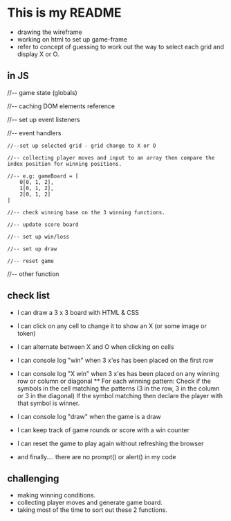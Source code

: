 # This is my README

- drawing the wireframe
- working on html to set up game-frame
- refer to concept of guessing to work out the way to select each grid and display X or O. 

## in JS
//-- game state (globals)

//-- caching DOM elements reference

//-- set up event listeners

//-- event handlers

    //--set up selected grid - grid change to X or O

    //-- collecting player moves and input to an array then compare the index position for winning positions.

    //-- e.g: gameBoard = [
        0[0, 1, 2],
        1[0, 1, 2],
        2[0, 1, 2]
    ]

    //-- check winning base on the 3 winning functions.

    //-- update score board

    //-- set up win/loss
    
    //-- set up draw

    //-- reset game
    
//-- other function

## check list

- I can draw a 3 x 3 board with HTML & CSS

- I can click on any cell to change it to show an X (or some image or token)

- I can alternate between X and O when clicking on cells

- I can console log "win" when 3 x'es has been placed on the first row

- I can console log "X win" when 3 x'es has been placed on any winning row or column or diagonal
** For each winning pattern:
    Check if the symbols in the cell matching the patterns (3 in the row, 3 in the column or 3 in the diagonal) If the symbol matching then declare the player with that symbol is winner.
    
- I can console log "draw" when the game is a draw

- I can keep track of game rounds or score with a win counter

- I can reset the game to play again without refreshing the browser

- and finally.... there are no prompt() or alert() in my code



## challenging
- making winning conditions.
- collecting player moves and generate game board.
- taking most of the time to sort out these 2 functions.